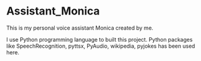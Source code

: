 # Assistant_Monica
This is my personal voice assistant Monica created by me.

I use Python programming language to built this project.
Python packages like SpeechRecognition, pyttsx, PyAudio, wikipedia, pyjokes has been used here.

